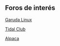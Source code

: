
## Foros de interés
[Garuda Linux](https://forum.garudalinux.org/)

[Tidal Club](https://club.tidalcycles.org/)

[Alpaca](https://forum.alpaca.lurk.org/)
